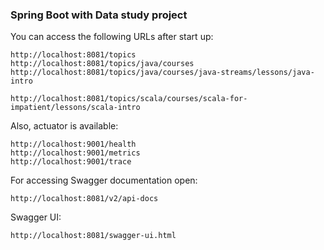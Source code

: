 
### Spring Boot with Data study project

You can access the following URLs after start up:

    http://localhost:8081/topics
    http://localhost:8081/topics/java/courses
    http://localhost:8081/topics/java/courses/java-streams/lessons/java-intro
    
    http://localhost:8081/topics/scala/courses/scala-for-impatient/lessons/scala-intro
    
Also, actuator is available:

    http://localhost:9001/health    
    http://localhost:9001/metrics    
    http://localhost:9001/trace    

For accessing Swagger documentation open:

    http://localhost:8081/v2/api-docs
    
Swagger UI:

    http://localhost:8081/swagger-ui.html    